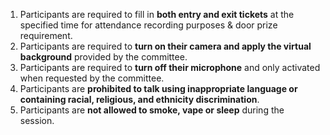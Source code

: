 1. Participants are required to fill in **both entry and exit tickets** at the specified time for attendance recording purposes & door prize requirement.
2. Participants are required to **turn on their camera and apply the virtual background** provided by the committee.
3. Participants are required to **turn off their microphone** and only activated when requested by the committee.
4. Participants are **prohibited to talk using inappropriate language or containing racial, religious, and ethnicity discrimination**.
5. Participants are **not allowed to smoke, vape or sleep** during the session.
